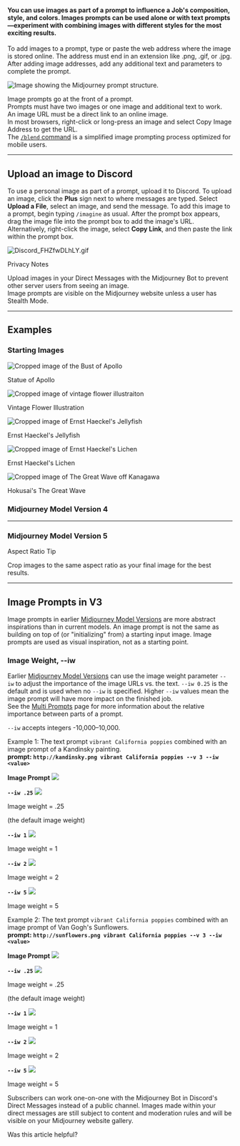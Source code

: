 #### You can use images as part of a prompt to influence a Job's composition, style, and colors. Images prompts can be used alone or with text prompts—experiment with combining images with different styles for the most exciting results.

To add images to a prompt, type or paste the web address where the image is stored online. The address must end in an extension like .png, .gif, or .jpg. After adding image addresses, add any additional text and parameters to complete the prompt.

![Image showing the Midjourney prompt structure.](https://cdn.document360.io/3040c2b6-fead-4744-a3a9-d56d621c6c7e/Images/Documentation/MJ%20Prompt.png)

Image prompts go at the front of a prompt.  
Prompts must have two images or one image and additional text to work.  
An image URL must be a direct link to an online image.  
In most browsers, right-click or long-press an image and select Copy Image Address to get the URL.  
The [`/blend` command](https://docs.midjourney.com/blend) is a simplified image prompting process optimized for mobile users.

___

## Upload an image to Discord

To use a personal image as part of a prompt, upload it to Discord. To upload an image, click the **Plus** sign next to where messages are typed. Select **Upload a File**, select an image, and send the message. To add this image to a prompt, begin typing `/imagine` as usual. After the prompt box appears, drag the image file into the prompt box to add the image's URL. Alternatively, right-click the image, select **Copy Link**, and then paste the link within the prompt box.

![Discord_FHZfwDLhLY.gif](https://cdn.document360.io/3040c2b6-fead-4744-a3a9-d56d621c6c7e/Images/Documentation/Discord_FHZfwDLhLY.gif)

Privacy Notes

Upload images in your Direct Messages with the Midjourney Bot to prevent other server users from seeing an image.  
Image prompts are visible on the Midjourney website unless a user has Stealth Mode.

___

## Examples

### Starting Images

![Cropped image of the Bust of Apollo](https://cdn.document360.io/3040c2b6-fead-4744-a3a9-d56d621c6c7e/Images/Documentation/MJ_ImagePrompt_Statue.png)

Statue of Apollo

![Cropped image of vintage flower illustraiton](https://cdn.document360.io/3040c2b6-fead-4744-a3a9-d56d621c6c7e/Images/Documentation/MJ_ImagePrompt_Flowers.png)

Vintage Flower Illustration

![Cropped image of Ernst Haeckel's Jellyfish](https://cdn.document360.io/3040c2b6-fead-4744-a3a9-d56d621c6c7e/Images/Documentation/MJ_ImagePrompt_Jelly.jpg)

Ernst Haeckel's Jellyfish

![Cropped image of Ernst Haeckel's Lichen](https://cdn.document360.io/3040c2b6-fead-4744-a3a9-d56d621c6c7e/Images/Documentation/MJ_ImagePrompt_Lichen.png)

Ernst Haeckel's Lichen

![Cropped image of The Great Wave off Kanagawa](https://cdn.document360.io/3040c2b6-fead-4744-a3a9-d56d621c6c7e/Images/Documentation/MJ_ImagePrompt_Wave.png)

Hokusai's The Great Wave

### Midjourney Model Version 4

___

### Midjourney Model Version 5

Aspect Ratio Tip

Crop images to the same aspect ratio as your final image for the best results.

___

## Image Prompts in V3

Image prompts in earlier [Midjourney Model Versions](https://docs.midjourney.com/models) are more abstract inspirations than in current models. An image prompt is not the same as building on top of (or "initializing" from) a starting input image. Image prompts are used as visual inspiration, not as a starting point.

### Image Weight, --iw

Earlier [Midjourney Model Versions](https://docs.midjourney.com/models) can use the image weight parameter `--iw` to adjust the importance of the image URLs vs. the text. `--iw 0.25` is the default and is used when no `--iw` is specified. Higher `--iw` values mean the image prompt will have more impact on the finished job.  
See the [Multi Prompts](https://docs.midjourney.com/multi-prompts) page for more information about the relative importance between parts of a prompt.

`--iw` accepts integers -10,000–10,000.

Example 1: The text prompt `vibrant California poppies` combined with an image prompt of a Kandinsky painting.  
**prompt: `http://kandinsky.png vibrant California poppies --v 3 --iw <value>`**

**Image Prompt** ![](https://cdn.document360.io/3040c2b6-fead-4744-a3a9-d56d621c6c7e/Images/Documentation/Kandinsky.png)

**`--iw .25`** ![](https://cdn.document360.io/3040c2b6-fead-4744-a3a9-d56d621c6c7e/Images/Documentation/MJ_IW2_025.png)

Image weight = .25

(the default image weight)

**`--iw 1`** ![](https://cdn.document360.io/3040c2b6-fead-4744-a3a9-d56d621c6c7e/Images/Documentation/MJ_IW2_1.png)

Image weight = 1

**`--iw 2`** ![](https://cdn.document360.io/3040c2b6-fead-4744-a3a9-d56d621c6c7e/Images/Documentation/MJ_IW2_2.png)

Image weight = 2

**`--iw 5`** ![](https://cdn.document360.io/3040c2b6-fead-4744-a3a9-d56d621c6c7e/Images/Documentation/MJ_IW2_5.png)

Image weight = 5

Example 2: The text prompt `vibrant California poppies` combined with an image prompt of Van Gogh's Sunflowers.  
**prompt: `http://sunflowers.png vibrant California poppies --v 3 --iw <value>`**

**Image Prompt** ![](https://cdn.document360.io/3040c2b6-fead-4744-a3a9-d56d621c6c7e/Images/Documentation/Vangogh.png)

**`--iw .25`** ![](https://cdn.document360.io/3040c2b6-fead-4744-a3a9-d56d621c6c7e/Images/Documentation/MJ_IW_025.png)

Image weight = .25

(the default image weight)

**`--iw 1`** ![](https://cdn.document360.io/3040c2b6-fead-4744-a3a9-d56d621c6c7e/Images/Documentation/MJ_IW_1.png)

Image weight = 1

**`--iw 2`** ![](https://cdn.document360.io/3040c2b6-fead-4744-a3a9-d56d621c6c7e/Images/Documentation/MJ_IW_2.png)

Image weight = 2

**`--iw 5`** ![](https://cdn.document360.io/3040c2b6-fead-4744-a3a9-d56d621c6c7e/Images/Documentation/MJ_IW_5.png)

Image weight = 5

Subscribers can work one-on-one with the Midjourney Bot in Discord's Direct Messages instead of a public channel. Images made within your direct messages are still subject to content and moderation rules and will be visible on your Midjourney website gallery.

Was this article helpful?